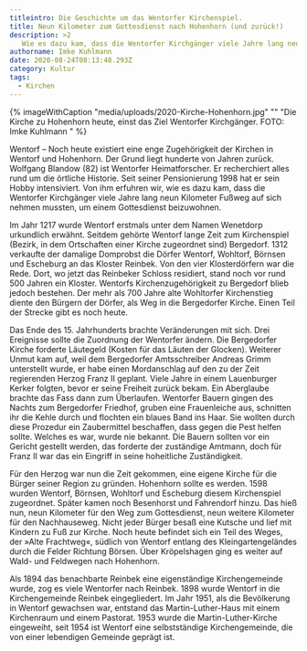 ```yaml
---
titleintro: Die Geschichte um das Wentorfer Kirchenspiel.
title: Neun Kilometer zum Gottesdienst nach Hohenhorn (und zurück!)
description: >2
   Wie es dazu kam, dass die Wentorfer Kirchgänger viele Jahre lang neun Kilometer Fußweg auf sich nehmen mussten, um einem Gottesdienst beizuwohnen.
authorname: Imke Kuhlmann
date: 2020-08-24T08:13:48.293Z
category: Kultur
tags:
  - Kirchen
---
```


{% imageWithCaption "media/uploads/2020-Kirche-Hohenhorn.jpg" "" "Die Kirche zu Hohenhorn heute, einst das Ziel Wentorfer Kirchgänger. FOTO: Imke Kuhlmann    " %}


Wentorf – Noch heute existiert eine enge Zugehörigkeit der Kirchen in Wentorf und Hohenhorn. Der Grund liegt hunderte von Jahren zurück. Wolfgang Blandow (82) ist Wentorfer Heimatforscher. Er recherchiert alles rund um die örtliche Historie. Seit seiner Pensionierung 1998 hat er sein Hobby intensiviert. Von ihm erfuhren wir, wie es dazu kam, dass die Wentorfer Kirchgänger viele Jahre lang neun Kilometer Fußweg auf sich nehmen mussten, um einem Gottesdienst beizuwohnen.

Im Jahr 1217 wurde Wentorf erstmals unter dem Namen Wenetdorp urkundlich erwähnt. Seitdem gehörte Wentorf lange Zeit zum Kirchenspiel (Bezirk, in dem  Ortschaften einer Kirche zugeordnet sind) Bergedorf. 1312 verkaufte der damalige Domprobst die Dörfer Wentorf, Wohltorf, Börnsen und Escheburg an das Kloster Reinbek. Von den vier Klosterdörfern war die Rede. Dort, wo jetzt das Reinbeker Schloss residiert, stand noch vor rund 500 Jahren ein Kloster. Wentorfs Kirchenzugehörigkeit zu Bergedorf blieb jedoch bestehen. Der mehr als 700 Jahre alte Wohltorfer Kirchenstieg diente den Bürgern der Dörfer, als Weg in die Bergedorfer Kirche. Einen Teil der Strecke gibt es noch heute.

Das Ende des 15. Jahrhunderts brachte Veränderungen mit sich. Drei Ereignisse sollte die Zuordnung der Wentorfer ändern. Die Bergedorfer Kirche forderte Läutegeld (Kosten für das Läuten der Glocken). Weiterer Unmut kam auf, weil dem Bergedorfer Amtsschreiber Andreas Grimm unterstellt wurde, er habe einen Mordanschlag auf den zu der Zeit regierenden Herzog Franz II geplant. Viele Jahre in einem Lauenburger Kerker folgten, bevor er seine Freiheit zurück bekam. Ein Aberglaube brachte das Fass dann zum Überlaufen. Wentorfer Bauern gingen des Nachts zum Bergedorfer Friedhof, gruben eine Frauenleiche aus, schnitten ihr die Kehle durch und flochten ein blaues Band ins Haar. Sie wollten durch diese Prozedur ein Zaubermittel beschaffen, dass gegen die Pest helfen sollte. Welches es war, wurde nie bekannt. Die Bauern sollten vor ein Gericht gestellt werden, das forderte der zuständige Amtmann, doch für Franz II war das ein Eingriff in seine hoheitliche Zuständigkeit. 

Für den Herzog war nun die Zeit gekommen, eine eigene Kirche für die Bürger seiner Region zu gründen. Hohenhorn sollte es werden. 1598 wurden Wentorf, Börnsen, Wohltorf und Escheburg diesem Kirchenspiel zugeordnet. Später kamen noch Besenhorst und Fahrendorf hinzu. Das hieß nun, neun Kilometer für den Weg zum Gottesdienst, neun weitere Kilometer für den Nachhauseweg. Nicht jeder Bürger besaß eine Kutsche und lief mit Kindern zu Fuß zur Kirche. Noch heute befindet sich ein Teil des Weges, der »Alte Frachtweg«, südlich von Wentorf entlang des Kleingartengeländes durch die Felder Richtung Börsen. Über Kröpelshagen ging es weiter auf Wald- und Feldwegen nach Hohenhorn. 

Als 1894 das benachbarte Reinbek eine eigenständige Kirchengemeinde wurde, zog es viele Wentorfer nach Reinbek. 1898 wurde Wentorf in die Kirchengemeinde Reinbek eingegliedert. Im Jahr 1951, als die Bevölkerung in Wentorf gewachsen war, entstand das Martin-Luther-Haus mit einem Kirchenraum und einem Pastorat. 1953 wurde die Martin-Luther-Kirche eingeweiht, seit 1954 ist Wentorf eine selbstständige Kirchengemeinde, die von einer lebendigen Gemeinde geprägt ist. 
